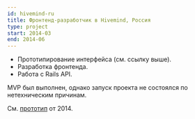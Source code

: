 ```yaml
---
id: hivemind-ru
title: Фронтенд-разработчик в Hivemind, Россия
type: project
start: 2014-03
end: 2014-06
---
```


*   Прототипирование интерфейса (см. ссылку выше).
*   Разработка фронтенда.
*   Работа с Rails API.

MVP был выполнен, однако запуск проекта не состоялся по нетехническим причинам.

См. <a href='http://hivemindunit.github.io/hivemind-frontend-prototype/settings/domains/categories2/'>прототип</a> от 2014.
